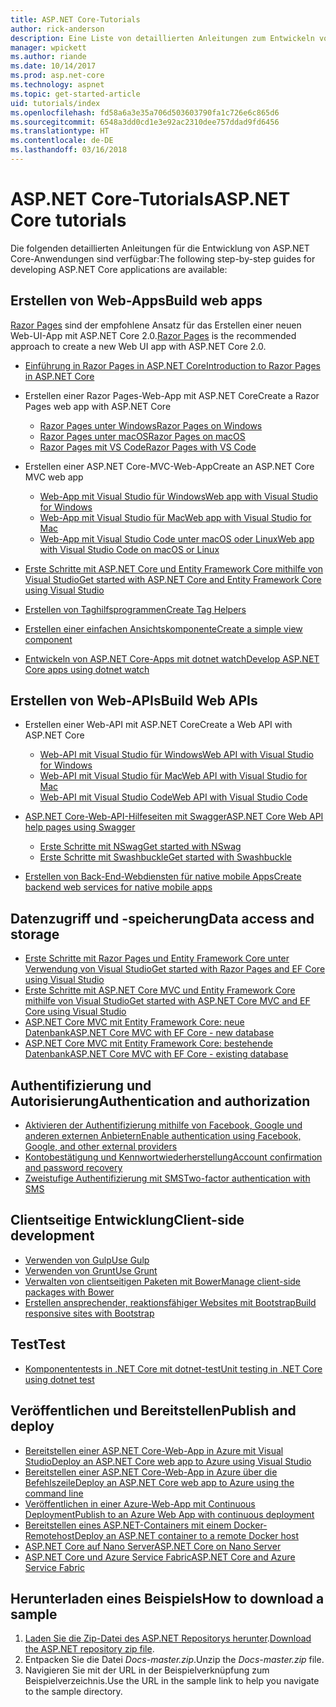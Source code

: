 ```yaml
---
title: ASP.NET Core-Tutorials
author: rick-anderson
description: Eine Liste von detaillierten Anleitungen zum Entwickeln von ASP.NET Core-Anwendungen
manager: wpickett
ms.author: riande
ms.date: 10/14/2017
ms.prod: asp.net-core
ms.technology: aspnet
ms.topic: get-started-article
uid: tutorials/index
ms.openlocfilehash: fd58a6a3e35a706d503603790fa1c726e6c865d6
ms.sourcegitcommit: 6548a3dd0cd1e3e92ac2310dee757ddad9fd6456
ms.translationtype: HT
ms.contentlocale: de-DE
ms.lasthandoff: 03/16/2018
---
```

# <a name="aspnet-core-tutorials"></a><span data-ttu-id="8ed81-103">ASP.NET Core-Tutorials</span><span class="sxs-lookup"><span data-stu-id="8ed81-103">ASP.NET Core tutorials</span></span>

<span data-ttu-id="8ed81-104">Die folgenden detaillierten Anleitungen für die Entwicklung von ASP.NET Core-Anwendungen sind verfügbar:</span><span class="sxs-lookup"><span data-stu-id="8ed81-104">The following step-by-step guides for developing ASP.NET Core applications are available:</span></span>

## <a name="build-web-apps"></a><span data-ttu-id="8ed81-105">Erstellen von Web-Apps</span><span class="sxs-lookup"><span data-stu-id="8ed81-105">Build web apps</span></span>

<span data-ttu-id="8ed81-106">[Razor Pages](xref:mvc/razor-pages/index) sind der empfohlene Ansatz für das Erstellen einer neuen Web-UI-App mit ASP.NET Core 2.0.</span><span class="sxs-lookup"><span data-stu-id="8ed81-106">[Razor Pages](xref:mvc/razor-pages/index) is the recommended approach to create a new Web UI app with ASP.NET Core 2.0.</span></span>

* [<span data-ttu-id="8ed81-107">Einführung in Razor Pages in ASP.NET Core</span><span class="sxs-lookup"><span data-stu-id="8ed81-107">Introduction to Razor Pages in ASP.NET Core</span></span>](xref:mvc/razor-pages/index)
* <span data-ttu-id="8ed81-108">Erstellen einer Razor Pages-Web-App mit ASP.NET Core</span><span class="sxs-lookup"><span data-stu-id="8ed81-108">Create a Razor Pages web app with ASP.NET Core</span></span>

   * [<span data-ttu-id="8ed81-109">Razor Pages unter Windows</span><span class="sxs-lookup"><span data-stu-id="8ed81-109">Razor Pages on Windows</span></span>](xref:tutorials/razor-pages/index)
   * [<span data-ttu-id="8ed81-110">Razor Pages unter macOS</span><span class="sxs-lookup"><span data-stu-id="8ed81-110">Razor Pages on macOS</span></span>](xref:tutorials/razor-pages-mac/index)
   * [<span data-ttu-id="8ed81-111">Razor Pages mit VS Code</span><span class="sxs-lookup"><span data-stu-id="8ed81-111">Razor Pages with VS Code</span></span>](xref:tutorials/razor-pages-vsc/index)  

* <span data-ttu-id="8ed81-112">Erstellen einer ASP.NET Core-MVC-Web-App</span><span class="sxs-lookup"><span data-stu-id="8ed81-112">Create an ASP.NET Core MVC web app</span></span>

   * [<span data-ttu-id="8ed81-113">Web-App mit Visual Studio für Windows</span><span class="sxs-lookup"><span data-stu-id="8ed81-113">Web app with Visual Studio for Windows</span></span>](first-mvc-app/index.md)
   * [<span data-ttu-id="8ed81-114">Web-App mit Visual Studio für Mac</span><span class="sxs-lookup"><span data-stu-id="8ed81-114">Web app with Visual Studio for Mac</span></span>](first-mvc-app-mac/index.md)
   * [<span data-ttu-id="8ed81-115">Web-App mit Visual Studio Code unter macOS oder Linux</span><span class="sxs-lookup"><span data-stu-id="8ed81-115">Web app with Visual Studio Code on macOS or Linux</span></span>](first-mvc-app-xplat/index.md)

* [<span data-ttu-id="8ed81-116">Erste Schritte mit ASP.NET Core und Entity Framework Core mithilfe von Visual Studio</span><span class="sxs-lookup"><span data-stu-id="8ed81-116">Get started with ASP.NET Core and Entity Framework Core using Visual Studio</span></span>](../data/ef-mvc/index.md)
* [<span data-ttu-id="8ed81-117">Erstellen von Taghilfsprogrammen</span><span class="sxs-lookup"><span data-stu-id="8ed81-117">Create Tag Helpers</span></span>](../mvc/views/tag-helpers/authoring.md)
* [<span data-ttu-id="8ed81-118">Erstellen einer einfachen Ansichtskomponente</span><span class="sxs-lookup"><span data-stu-id="8ed81-118">Create a simple view component</span></span>](../mvc/views/view-components.md#walkthrough-creating-a-simple-view-component)
* [<span data-ttu-id="8ed81-119">Entwickeln von ASP.NET Core-Apps mit dotnet watch</span><span class="sxs-lookup"><span data-stu-id="8ed81-119">Develop ASP.NET Core apps using dotnet watch</span></span>](dotnet-watch.md)

## <a name="build-web-apis"></a><span data-ttu-id="8ed81-120">Erstellen von Web-APIs</span><span class="sxs-lookup"><span data-stu-id="8ed81-120">Build Web APIs</span></span>
* <span data-ttu-id="8ed81-121">Erstellen einer Web-API mit ASP.NET Core</span><span class="sxs-lookup"><span data-stu-id="8ed81-121">Create a Web API with ASP.NET Core</span></span>

  * [<span data-ttu-id="8ed81-122">Web-API mit Visual Studio für Windows</span><span class="sxs-lookup"><span data-stu-id="8ed81-122">Web API with Visual Studio for Windows</span></span>](first-web-api.md)
  * [<span data-ttu-id="8ed81-123">Web-API mit Visual Studio für Mac</span><span class="sxs-lookup"><span data-stu-id="8ed81-123">Web API with Visual Studio for Mac</span></span>](xref:tutorials/first-web-api-mac)
  * [<span data-ttu-id="8ed81-124">Web-API mit Visual Studio Code</span><span class="sxs-lookup"><span data-stu-id="8ed81-124">Web API with Visual Studio Code</span></span>](web-api-vsc.md)

* [<span data-ttu-id="8ed81-125">ASP.NET Core-Web-API-Hilfeseiten mit Swagger</span><span class="sxs-lookup"><span data-stu-id="8ed81-125">ASP.NET Core Web API help pages using Swagger</span></span>](xref:tutorials/web-api-help-pages-using-swagger)
  * [<span data-ttu-id="8ed81-126">Erste Schritte mit NSwag</span><span class="sxs-lookup"><span data-stu-id="8ed81-126">Get started with NSwag</span></span>](xref:tutorials/get-started-with-nswag)
  * [<span data-ttu-id="8ed81-127">Erste Schritte mit Swashbuckle</span><span class="sxs-lookup"><span data-stu-id="8ed81-127">Get started with Swashbuckle</span></span>](xref:tutorials/get-started-with-swashbuckle)

* [<span data-ttu-id="8ed81-128">Erstellen von Back-End-Webdiensten für native mobile Apps</span><span class="sxs-lookup"><span data-stu-id="8ed81-128">Create backend web services for native mobile apps</span></span>](../mobile/native-mobile-backend.md)

## <a name="data-access-and-storage"></a><span data-ttu-id="8ed81-129">Datenzugriff und -speicherung</span><span class="sxs-lookup"><span data-stu-id="8ed81-129">Data access and storage</span></span>
* [<span data-ttu-id="8ed81-130">Erste Schritte mit Razor Pages und Entity Framework Core unter Verwendung von Visual Studio</span><span class="sxs-lookup"><span data-stu-id="8ed81-130">Get started with Razor Pages and EF Core using Visual Studio</span></span>](xref:data/ef-rp/intro)
* [<span data-ttu-id="8ed81-131">Erste Schritte mit ASP.NET Core MVC und Entity Framework Core mithilfe von Visual Studio</span><span class="sxs-lookup"><span data-stu-id="8ed81-131">Get started with ASP.NET Core MVC and EF Core using Visual Studio</span></span>](../data/ef-mvc/index.md)
* [<span data-ttu-id="8ed81-132">ASP.NET Core MVC mit Entity Framework Core: neue Datenbank</span><span class="sxs-lookup"><span data-stu-id="8ed81-132">ASP.NET Core MVC with EF Core - new database</span></span>](https://docs.microsoft.com/ef/core/get-started/aspnetcore/new-db)
* [<span data-ttu-id="8ed81-133">ASP.NET Core MVC mit Entity Framework Core: bestehende Datenbank</span><span class="sxs-lookup"><span data-stu-id="8ed81-133">ASP.NET Core MVC with EF Core - existing database</span></span>](https://docs.microsoft.com/ef/core/get-started/aspnetcore/existing-db)

## <a name="authentication-and-authorization"></a><span data-ttu-id="8ed81-134">Authentifizierung und Autorisierung</span><span class="sxs-lookup"><span data-stu-id="8ed81-134">Authentication and authorization</span></span>
* [<span data-ttu-id="8ed81-135">Aktivieren der Authentifizierung mithilfe von Facebook, Google und anderen externen Anbietern</span><span class="sxs-lookup"><span data-stu-id="8ed81-135">Enable authentication using Facebook, Google, and other external providers</span></span>](../security/authentication/social/index.md)
* [<span data-ttu-id="8ed81-136">Kontobestätigung und Kennwortwiederherstellung</span><span class="sxs-lookup"><span data-stu-id="8ed81-136">Account confirmation and password recovery</span></span>](../security/authentication/accconfirm.md)
* [<span data-ttu-id="8ed81-137">Zweistufige Authentifizierung mit SMS</span><span class="sxs-lookup"><span data-stu-id="8ed81-137">Two-factor authentication with SMS</span></span>](../security/authentication/2fa.md)

## <a name="client-side-development"></a><span data-ttu-id="8ed81-138">Clientseitige Entwicklung</span><span class="sxs-lookup"><span data-stu-id="8ed81-138">Client-side development</span></span>
* [<span data-ttu-id="8ed81-139">Verwenden von Gulp</span><span class="sxs-lookup"><span data-stu-id="8ed81-139">Use Gulp</span></span>](../client-side/using-gulp.md)
* [<span data-ttu-id="8ed81-140">Verwenden von Grunt</span><span class="sxs-lookup"><span data-stu-id="8ed81-140">Use Grunt</span></span>](../client-side/using-grunt.md)
* [<span data-ttu-id="8ed81-141">Verwalten von clientseitigen Paketen mit Bower</span><span class="sxs-lookup"><span data-stu-id="8ed81-141">Manage client-side packages with Bower</span></span>](../client-side/bower.md)
* [<span data-ttu-id="8ed81-142">Erstellen ansprechender, reaktionsfähiger Websites mit Bootstrap</span><span class="sxs-lookup"><span data-stu-id="8ed81-142">Build responsive sites with Bootstrap</span></span>](../client-side/bootstrap.md)

## <a name="test"></a><span data-ttu-id="8ed81-143">Test</span><span class="sxs-lookup"><span data-stu-id="8ed81-143">Test</span></span>
* [<span data-ttu-id="8ed81-144">Komponententests in .NET Core mit dotnet-test</span><span class="sxs-lookup"><span data-stu-id="8ed81-144">Unit testing in .NET Core using dotnet test</span></span>](https://docs.microsoft.com/dotnet/articles/core/testing/unit-testing-with-dotnet-test)

## <a name="publish-and-deploy"></a><span data-ttu-id="8ed81-145">Veröffentlichen und Bereitstellen</span><span class="sxs-lookup"><span data-stu-id="8ed81-145">Publish and deploy</span></span>
* [<span data-ttu-id="8ed81-146">Bereitstellen einer ASP.NET Core-Web-App in Azure mit Visual Studio</span><span class="sxs-lookup"><span data-stu-id="8ed81-146">Deploy an ASP.NET Core web app to Azure using Visual Studio</span></span>](publish-to-azure-webapp-using-vs.md)
* [<span data-ttu-id="8ed81-147">Bereitstellen einer ASP.NET Core-Web-App in Azure über die Befehlszeile</span><span class="sxs-lookup"><span data-stu-id="8ed81-147">Deploy an ASP.NET Core web app to Azure using the command line</span></span>](publish-to-azure-webapp-using-cli.md)
* [<span data-ttu-id="8ed81-148">Veröffentlichen in einer Azure-Web-App mit Continuous Deployment</span><span class="sxs-lookup"><span data-stu-id="8ed81-148">Publish to an Azure Web App with continuous deployment</span></span>](xref:host-and-deploy/azure-apps/azure-continuous-deployment)
* [<span data-ttu-id="8ed81-149">Bereitstellen eines ASP.NET-Containers mit einem Docker-Remotehost</span><span class="sxs-lookup"><span data-stu-id="8ed81-149">Deploy an ASP.NET container to a remote Docker host</span></span>](https://docs.microsoft.com/azure/vs-azure-tools-docker-hosting-web-apps-in-docker)
* [<span data-ttu-id="8ed81-150">ASP.NET Core auf Nano Server</span><span class="sxs-lookup"><span data-stu-id="8ed81-150">ASP.NET Core on Nano Server</span></span>](nano-server.md)
* [<span data-ttu-id="8ed81-151">ASP.NET Core und Azure Service Fabric</span><span class="sxs-lookup"><span data-stu-id="8ed81-151">ASP.NET Core and Azure Service Fabric</span></span>](https://docs.microsoft.com/azure/service-fabric/service-fabric-add-a-web-frontend)

<a name="download"></a> 
## <a name="how-to-download-a-sample"></a><span data-ttu-id="8ed81-152">Herunterladen eines Beispiels</span><span class="sxs-lookup"><span data-stu-id="8ed81-152">How to download a sample</span></span>
1. <span data-ttu-id="8ed81-153">[Laden Sie die Zip-Datei des ASP.NET Repositorys herunter](https://codeload.github.com/aspnet/Docs/zip/master).</span><span class="sxs-lookup"><span data-stu-id="8ed81-153">[Download the ASP.NET repository zip file](https://codeload.github.com/aspnet/Docs/zip/master).</span></span>
1. <span data-ttu-id="8ed81-154">Entpacken Sie die Datei *Docs-master.zip*.</span><span class="sxs-lookup"><span data-stu-id="8ed81-154">Unzip the *Docs-master.zip* file.</span></span>
1. <span data-ttu-id="8ed81-155">Navigieren Sie mit der URL in der Beispielverknüpfung zum Beispielverzeichnis.</span><span class="sxs-lookup"><span data-stu-id="8ed81-155">Use the URL in the sample link to help you navigate to the sample directory.</span></span> 
